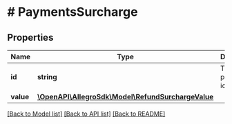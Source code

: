 # # PaymentsSurcharge

## Properties

Name | Type | Description | Notes
------------ | ------------- | ------------- | -------------
**id** | **string** | The payment identifier. | [optional]
**value** | [**\OpenAPI\AllegroSdk\Model\RefundSurchargeValue**](RefundSurchargeValue.md) |  | [optional]

[[Back to Model list]](../../README.md#models) [[Back to API list]](../../README.md#endpoints) [[Back to README]](../../README.md)
